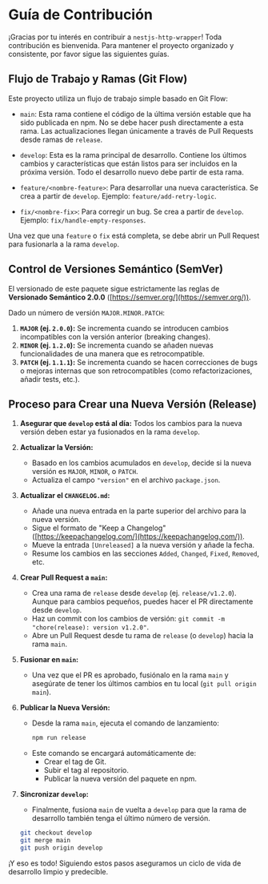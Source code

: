 # Guía de Contribución

¡Gracias por tu interés en contribuir a `nestjs-http-wrapper`! Toda contribución es bienvenida. Para mantener el proyecto organizado y consistente, por favor sigue las siguientes guías.

## Flujo de Trabajo y Ramas (Git Flow)

Este proyecto utiliza un flujo de trabajo simple basado en Git Flow:

- `main`: Esta rama contiene el código de la última versión estable que ha sido publicada en npm. No se debe hacer push directamente a esta rama. Las actualizaciones llegan únicamente a través de Pull Requests desde ramas de `release`.

- `develop`: Esta es la rama principal de desarrollo. Contiene los últimos cambios y características que están listos para ser incluidos en la próxima versión. Todo el desarrollo nuevo debe partir de esta rama.

- `feature/<nombre-feature>`: Para desarrollar una nueva característica. Se crea a partir de `develop`. Ejemplo: `feature/add-retry-logic`.

- `fix/<nombre-fix>`: Para corregir un bug. Se crea a partir de `develop`. Ejemplo: `fix/handle-empty-responses`.

Una vez que una `feature` o `fix` está completa, se debe abrir un Pull Request para fusionarla a la rama `develop`.

## Control de Versiones Semántico (SemVer)

El versionado de este paquete sigue estrictamente las reglas de **Versionado Semántico 2.0.0** ([https://semver.org/](https://semver.org/)).

Dado un número de versión `MAJOR.MINOR.PATCH`:

1.  **`MAJOR` (ej. `2.0.0`):** Se incrementa cuando se introducen cambios incompatibles con la versión anterior (breaking changes).
2.  **`MINOR` (ej. `1.2.0`):** Se incrementa cuando se añaden nuevas funcionalidades de una manera que es retrocompatible.
3.  **`PATCH` (ej. `1.1.1`):** Se incrementa cuando se hacen correcciones de bugs o mejoras internas que son retrocompatibles (como refactorizaciones, añadir tests, etc.).

## Proceso para Crear una Nueva Versión (Release)

1.  **Asegurar que `develop` está al día:** Todos los cambios para la nueva versión deben estar ya fusionados en la rama `develop`.

2.  **Actualizar la Versión:**
    - Basado en los cambios acumulados en `develop`, decide si la nueva versión es `MAJOR`, `MINOR`, o `PATCH`.
    - Actualiza el campo `"version"` en el archivo `package.json`.

3.  **Actualizar el `CHANGELOG.md`:**
    - Añade una nueva entrada en la parte superior del archivo para la nueva versión.
    - Sigue el formato de "Keep a Changelog" ([https://keepachangelog.com/](https://keepachangelog.com/)).
    - Mueve la entrada `[Unreleased]` a la nueva versión y añade la fecha.
    - Resume los cambios en las secciones `Added`, `Changed`, `Fixed`, `Removed`, etc.

4.  **Crear Pull Request a `main`:**
    - Crea una rama de `release` desde `develop` (ej. `release/v1.2.0`). Aunque para cambios pequeños, puedes hacer el PR directamente desde `develop`.
    - Haz un commit con los cambios de versión: `git commit -m "chore(release): version v1.2.0"`.
    - Abre un Pull Request desde tu rama de `release` (o `develop`) hacia la rama `main`.

5.  **Fusionar en `main`:**
    - Una vez que el PR es aprobado, fusiónalo en la rama `main` y asegúrate de tener los últimos cambios en tu local (`git pull origin main`).

6.  **Publicar la Nueva Versión:**
    - Desde la rama `main`, ejecuta el comando de lanzamiento:
      ```bash
      npm run release
      ```
    - Este comando se encargará automáticamente de:
      - Crear el tag de Git.
      - Subir el tag al repositorio.
      - Publicar la nueva versión del paquete en npm.

7.  **Sincronizar `develop`:**
    - Finalmente, fusiona `main` de vuelta a `develop` para que la rama de desarrollo también tenga el último número de versión.
    ```bash
    git checkout develop
    git merge main
    git push origin develop
    ```

¡Y eso es todo! Siguiendo estos pasos aseguramos un ciclo de vida de desarrollo limpio y predecible.
